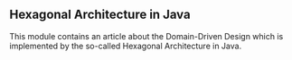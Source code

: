 ## Hexagonal Architecture in Java

This module contains an article about the Domain-Driven Design which is implemented by the so-called Hexagonal Architecture in Java.